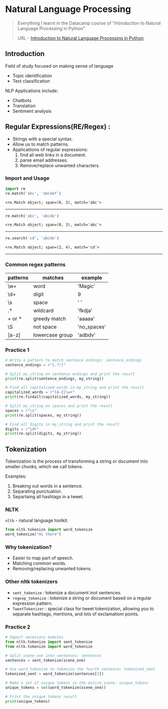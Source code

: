 # Natural Language Processing
> Everything I learnt in the Datacamp course of "Introduction to Natural Language Processing in Python"
>
> URL - [Introduction to Natural Language Processing in Python](https://app.datacamp.com/learn/courses/introduction-to-natural-language-processing-in-python)


## Introduction 

Field of study focused on making sense of language
- Topic identification
- Text classification

NLP Applications include:
- Chatbots
- Translation
- Sentiment analysis

## Regular Expressions(RE/Regex) :

- Strings with a special syntax.
- Allow us to match patterns.
- Applicatiions of regular expressions:
  1. find all web links in a document.
  2. parse email addresses.
  3. Remove/replace unwanted characters.

### Import and Usage

```python
import re
re.match('abc', 'abcdef')
```
```
<re.Match object; span=(0, 3), match='abc'>
```
---
```python
re.match('abc', 'abcde')
```
```
<re.Match object; span=(0, 3), match='abc'>
```
---
```python
re.search('cd', 'abcde')
```
```
<re.Match object; span=(2, 4), match='cd'>
```
---

### Common regex patterns

|patterns | matches | example |
|---------|---------|---------|
|\w+ | word | 'Magic' |
| \d+ | digit | 9 |
| \s | space | ' ' |
| .* | wildcard | 'fkdja' |
| + or * | greedy match | 'aaaaa' |
| \S | not space | 'no_spaces' |
| [a-z] | lowercase group | 'adbdv' |


### Practice 1
```python
# Write a pattern to match sentence endings: sentence_endings
sentence_endings = r"[.?!]"

# Split my_string on sentence endings and print the result
print(re.split(sentence_endings, my_string))

# Find all capitalized words in my_string and print the result
capitalized_words = r"[A-Z]\w+"
print(re.findall(capitalized_words, my_string))

# Split my_string on spaces and print the result
spaces = r"\s"
print(re.split(spaces, my_string))

# Find all digits in my_string and print the result
digits = r"\d+"
print(re.split(digits, my_string))
```

## Tokenization

Tokenization is the process of transforming a string or document into smaller chunks, which we call tokens.

Examples:
1. Breaking out words in a sentence.
2. Separating punctuation.
3. Separtaing all hashtags in a tweet.


### NLTK

`nltk` - natural language toolkit.

```python
from nltk.tokenize import word_tokenize
word_tokenize("Hi there")
```

### Why tokenization?

- Easier to map part of speech.
- Matching common words.
- Removing/replacing unwanted tokens.

### Other nltk tokenizers

- `sent_tokenize` : tokenize a document inot sentences.
- `regexp_tokenize` : tokenize a string or document based on a regular expression pattern.
- `TweetTokenizer` : special class for tweet tokenization, allowing you to separate hashtags, mentions, and lots of exclamatiom points.

### Practice 2

```python
# Import necessary modules
from nltk.tokenize import sent_tokenize
from nltk.tokenize import word_tokenize

# Split scene_one into sentences: sentences
sentences = sent_tokenize(scene_one)

# Use word_tokenize to tokenize the fourth sentence: tokenized_sent
tokenized_sent = word_tokenize(sentences[3])

# Make a set of unique tokens in the entire scene: unique_tokens
unique_tokens = set(word_tokenize(scene_one))

# Print the unique tokens result
print(unique_tokens)
```
